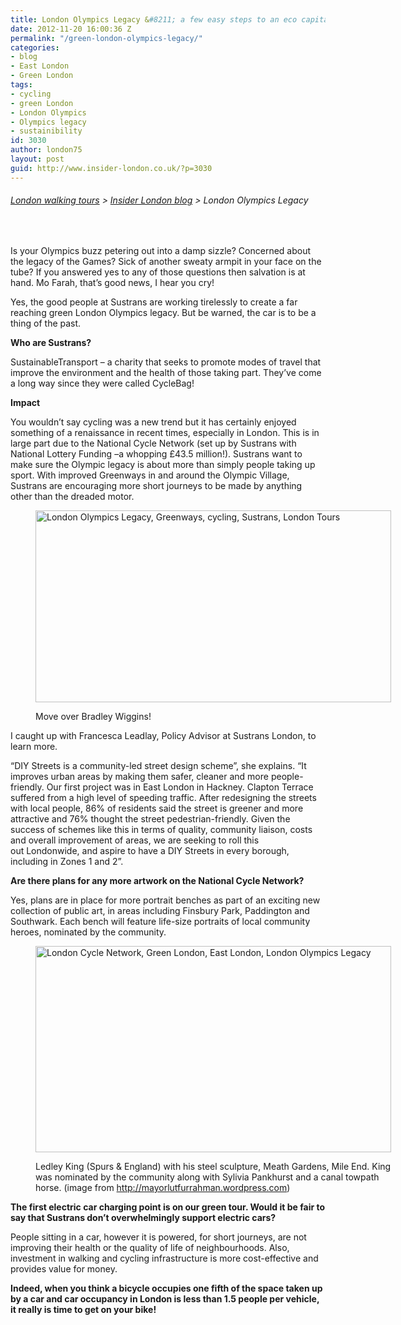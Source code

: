 ```yaml
---
title: London Olympics Legacy &#8211; a few easy steps to an eco capital
date: 2012-11-20 16:00:36 Z
permalink: "/green-london-olympics-legacy/"
categories:
- blog
- East London
- Green London
tags:
- cycling
- green London
- London Olympics
- Olympics legacy
- sustainibility
id: 3030
author: london75
layout: post
guid: http://www.insider-london.co.uk/?p=3030
---
```


###### [London walking tours](http://http://www.insider-london.co.uk/ "London walking tours") > [Insider London blog](http://http://www.insider-london.co.uk/blog/ "Insider London blog") > London Olympics Legacy

&nbsp;

Is your Olympics buzz petering out into a damp sizzle? Concerned about the legacy of the Games? Sick of another sweaty armpit in your face on the tube? If you answered yes to any of those questions then salvation is at hand. Mo Farah, that’s good news, I hear you cry!

Yes, the good people at Sustrans are working tirelessly to create a far reaching green London Olympics legacy. But be warned, the car is to be a thing of the past.

**Who are Sustrans?**

SustainableTransport &#8211; a charity that seeks to promote modes of travel that improve the environment and the health of those taking part. They’ve come a long way since they were called CycleBag!

**Impact**

You wouldn’t say cycling was a new trend but it has certainly enjoyed something of a renaissance in recent times, especially in London. This is in large part due to the National Cycle Network (set up by Sustrans with National Lottery Funding –a whopping £43.5 million!). Sustrans want to make sure the Olympic legacy is about more than simply people taking up sport. With improved Greenways in and around the Olympic Village, Sustrans are encouraging more short journeys to be made by anything other than the dreaded motor.<figure id="attachment_3040" style="width: 569px" class="wp-caption alignnone">

[<img class="size-full wp-image-3040   " src="/wp-content/uploads/2012/11/greenways.jpg" alt="London Olympics Legacy, Greenways, cycling, Sustrans, London Tours" width="569" height="307" />](/wp-content/uploads/2012/11/greenways.jpg)<figcaption class="wp-caption-text">Move over Bradley Wiggins!</figcaption></figure> 

I caught up with Francesca Leadlay, Policy Advisor at Sustrans London, to learn more.

“DIY Streets is a community-led street design scheme”, she explains. “It improves urban areas by making them safer, cleaner and more people-friendly. Our first project was in East London in Hackney. Clapton Terrace suffered from a high level of speeding traffic. After redesigning the streets with local people, 86% of residents said the street is greener and more attractive and 76% thought the street pedestrian-friendly. Given the success of schemes like this in terms of quality, community liaison, costs and overall improvement of areas, we are seeking to roll this out Londonwide, and aspire to have a DIY Streets in every borough, including in Zones 1 and 2”.

**Are there plans for any more artwork on the National Cycle Network?**

Yes, plans are in place for more portrait benches as part of an exciting new collection of public art, in areas including Finsbury Park, Paddington and Southwark. Each bench will feature life-size portraits of local community heroes, nominated by the community.<figure id="attachment_3050" style="width: 569px" class="wp-caption alignnone">

[<img class="size-full wp-image-3050  " src="/wp-content/uploads/2012/11/ledley-king2.jpg" alt="London Cycle Network, Green London, East London, London Olympics Legacy" width="569" height="330" />](/wp-content/uploads/2012/11/ledley-king2.jpg)<figcaption class="wp-caption-text">Ledley King (Spurs & England) with his steel sculpture, Meath Gardens, Mile End. King was nominated by the community along with Sylivia Pankhurst and a canal towpath horse. (image from http://mayorlutfurrahman.wordpress.com)</figcaption></figure> 

**The first electric car charging point is on our green tour. Would it be fair to say that Sustrans don’t overwhelmingly support electric cars?**

People sitting in a car, however it is powered, for short journeys, are not improving their health or the quality of life of neighbourhoods. Also, investment in walking and cycling infrastructure is more cost-effective and provides value for money.

**Indeed, when you think a bicycle occupies one fifth of the space taken up by a car and car occupancy in London is less than 1.5 people per vehicle, it really is time to get on your bike!**

&nbsp;